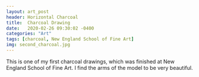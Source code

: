 ```yaml
---
layout: art_post
header: Horizontal Charcoal
title:  Charcoal Drawing
date:   2020-02-26 09:30:02 -0400
categories: "Art"
tags: [charcoal, New England School of Fine Art]
img: second_charcoal.jpg
---
```


This is one of my first charcoal drawings, which was finished at New England School of Fine Art. I find the arms of the model to be very beautiful.